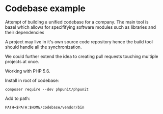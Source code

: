 # Codebase example

Attempt of building a unified codebase for a company.
The main tool is bazel which allows for specififying
software modules such as libraries and their dependencies

A project may live in it's own source code repository
hence the build tool should handle all the synchronization.

We could further extend the idea to creating pull requests
touching multiple projects at once.

Working with PHP 5.6.

Install in root of codebase:

`composer require --dev phpunit/phpunit`

Add to path:

`PATH=$PATH:$HOME/codebase/vendor/bin`
